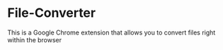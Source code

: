 # File-Converter
This is a Google Chrome extension that allows you to convert files right within the browser
